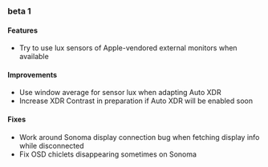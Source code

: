 ### beta 1

#### Features

- Try to use lux sensors of Apple-vendored external monitors when available

#### Improvements

- Use window average for sensor lux when adapting Auto XDR
- Increase XDR Contrast in preparation if Auto XDR will be enabled soon

#### Fixes

- Work around Sonoma display connection bug when fetching display info while disconnected
- Fix OSD chiclets disappearing sometimes on Sonoma
